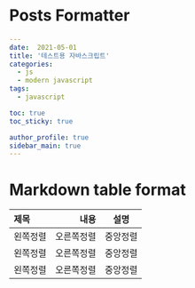 # Posts Formatter

```yml
---
date:  2021-05-01
title: '테스트용 자바스크립트'
categories:
  - js
  - modern javascript
tags: 
  - javascript

toc: true
toc_sticky: true

author_profile: true
sidebar_main: true
---
```

# Markdown table format

|제목|내용|설명|
|:---|---:|:---:|
|왼쪽정렬|오른쪽정렬|중앙정렬|
|왼쪽정렬|오른쪽정렬|중앙정렬|
|왼쪽정렬|오른쪽정렬|중앙정렬|
